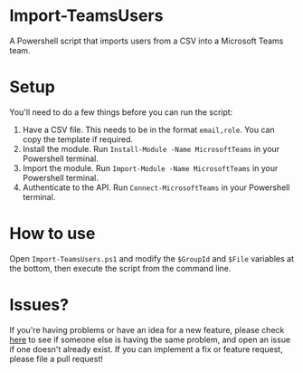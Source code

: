 # Import-TeamsUsers
A Powershell script that imports users from a CSV into a Microsoft Teams team.

# Setup
You'll need to do a few things before you can run the script:
1. Have a CSV file. This needs to be in the format `email,role`. You can copy the template if required.
2. Install the module. Run `Install-Module -Name MicrosoftTeams` in your Powershell terminal.
3. Import the module. Run `Import-Module -Name MicrosoftTeams` in your Powershell terminal.
4. Authenticate to the API. Run `Connect-MicrosoftTeams` in your Powershell terminal.

# How to use
Open `Import-TeamsUsers.ps1` and modify the `$GroupId` and `$File` variables at the bottom, then execute the script from the command line.

# Issues?
If you're having problems or have an idea for a new feature, please check [here](https://github.com/luketainton/Import-TeamsUsers/issues) to see if someone else is having the same problem, and open an issue if one doesn't already exist. If you can implement a fix or feature request, please file a pull request!
